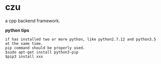 # czu
a cpp backend framework.

**python tips**

    if has installed two or more python, like python2.7.12 and python3.5 at the same time.
    pip command should be properly used.
    $sudo apt-get install python3-pip
    $pip3 install xxx